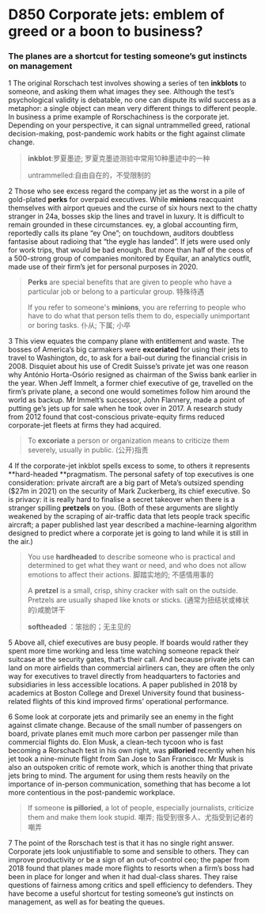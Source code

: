 # D850 Corporate jets: emblem of greed or a boon to business?
### **The planes are a shortcut for testing someone’s gut instincts on management**
1 The original Rorschach test involves showing a series of ten **inkblots** to someone, and asking them what images they see. Although the test’s psychological validity is debatable, no one can dispute its wild success as a metaphor: a single object can mean very different things to different people. In business a prime example of Rorschachiness is the corporate jet. Depending on your perspective, it can signal untrammelled greed, rational decision-making, post-pandemic work habits or the fight against climate change.

> **inkblot**:罗夏墨迹; 罗夏克墨迹测验中常用10种墨迹中的一种
 > 
> untrammelled:自由自在的，不受限制的
 > 

2 Those who see excess regard the company jet as the worst in a pile of gold-plated **perks** for overpaid executives. While **minions** reacquaint themselves with airport queues and the curse of six hours next to the chatty stranger in 24a, bosses skip the lines and travel in luxury. It is difficult to remain grounded in these circumstances. ey, a global accounting firm, reportedly calls its plane “ey One”; on touchdown, auditors doubtless fantasise about radioing that “the eygle has landed”. If jets were used only for work trips, that would be bad enough. But more than half of the ceos of a 500-strong group of companies monitored by Equilar, an analytics outfit, made use of their firm’s jet for personal purposes in 2020.

> **Perks** are special benefits that are given to people who have a particular job or belong to a particular group. 特殊待遇
 > 
> If you refer to someone's **minions**, you are referring to people who have to do what that person tells them to do, especially unimportant or boring tasks. 仆从; 下属; 小卒
 > 

3 This view equates the company plane with entitlement and waste. The bosses of America’s big carmakers were **excoriated** for using their jets to travel to Washington, dc, to ask for a bail-out during the financial crisis in 2008. Disquiet about his use of Credit Suisse’s private jet was one reason why António Horta-Osório resigned as chairman of the Swiss bank earlier in the year. When Jeff Immelt, a former chief executive of ge, travelled on the firm’s private plane, a second one would sometimes follow him around the world as backup. Mr Immelt’s successor, John Flannery, made a point of putting ge’s jets up for sale when he took over in 2017. A research study from 2012 found that cost-conscious private-equity firms reduced corporate-jet fleets at firms they had acquired.

> To **excoriate** a person or organization means to criticize them severely, usually in public. (公开)指责
 > 

4 If the corporate-jet inkblot spells excess to some, to others it represents **hard-headed **pragmatism. The personal safety of top executives is one consideration: private aircraft are a big part of Meta’s outsized spending ($27m in 2021) on the security of Mark Zuckerberg, its chief executive. So is privacy: it is really hard to finalise a secret takeover when there is a stranger spilling **pretzels** on you. (Both of these arguments are slightly weakened by the scraping of air-traffic data that lets people track specific aircraft; a paper published last year described a machine-learning algorithm designed to predict where a corporate jet is going to land while it is still in the air.)

> You use **hardheaded** to describe someone who is practical and determined to get what they want or need, and who does not allow emotions to affect their actions. 脚踏实地的; 不感情用事的
 > 
> A **pretzel** is a small, crisp, shiny cracker with salt on the outside. Pretzels are usually shaped like knots or sticks. (通常为扭结状或棒状的)咸脆饼干
 > 
> **softheaded** ：笨拙的；无主见的
 > 

5 Above all, chief executives are busy people. If boards would rather they spent more time working and less time watching someone repack their suitcase at the security gates, that’s their call. And because private jets can land on more airfields than commercial airliners can, they are often the only way for executives to travel directly from headquarters to factories and subsidiaries in less accessible locations. A paper published in 2018 by academics at Boston College and Drexel University found that business-related flights of this kind improved firms’ operational performance.

6 Some look at corporate jets and primarily see an enemy in the fight against climate change. Because of the small number of passengers on board, private planes emit much more carbon per passenger mile than commercial flights do. Elon Musk, a clean-tech tycoon who is fast becoming a Rorschach test in his own right, was **pilloried** recently when his jet took a nine-minute flight from San Jose to San Francisco. Mr Musk is also an outspoken critic of remote work, which is another thing that private jets bring to mind. The argument for using them rests heavily on the importance of in-person communication, something that has become a lot more contentious in the post-pandemic workplace.

> If someone **is pilloried**, a lot of people, especially journalists, criticize them and make them look stupid. 嘲弄; 指受到很多人、尤指受到记者的嘲弄
 > 

7 The point of the Rorschach test is that it has no single right answer. Corporate jets look unjustifiable to some and sensible to others. They can improve productivity or be a sign of an out-of-control ceo; the paper from 2018 found that planes made more flights to resorts when a firm’s boss had been in place for longer and when it had dual-class shares. They raise questions of fairness among critics and spell efficiency to defenders. They have become a useful shortcut for testing someone’s gut instincts on management, as well as for beating the queues.

